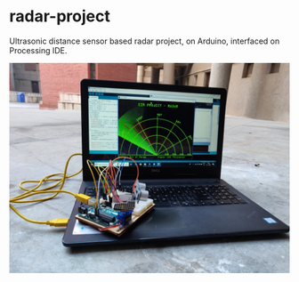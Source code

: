 # radar-project
Ultrasonic distance sensor based radar project, on Arduino, interfaced on Processing IDE.

![](radar.jpg)
